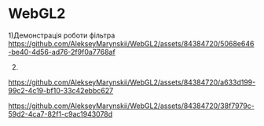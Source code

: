 # WebGL2

1)Демонстрація роботи фільтра
https://github.com/AlekseyMarynskii/WebGL2/assets/84384720/5068e646-be40-4d56-ad76-2f9f0a7768af


2)
https://github.com/AlekseyMarynskii/WebGL2/assets/84384720/a633d199-99c2-4c19-bf10-33c42ebbc627



https://github.com/AlekseyMarynskii/WebGL2/assets/84384720/38f7979c-59d2-4ca7-82f1-c9ac1943078d

